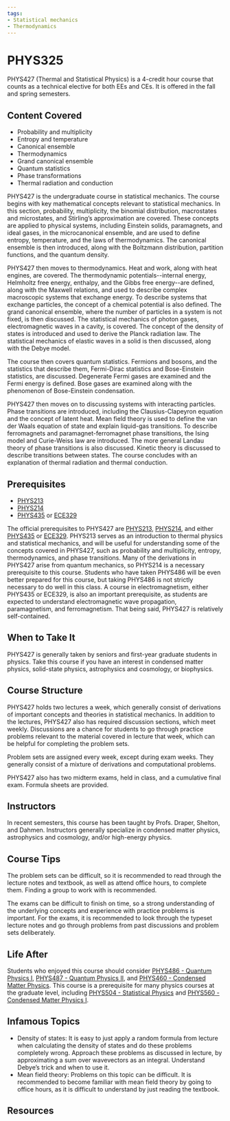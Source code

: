 ```yaml
---
tags:
- Statistical mechanics
- Thermodynamics
---
```

# PHYS325

PHYS427 (Thermal and Statistical Physics) is a 4-credit hour course that counts as a technical elective for both EEs and CEs.  It is offered in the fall and spring semesters.

## Content Covered

- Probability and multiplicity
- Entropy and temperature
- Canonical ensemble
- Thermodynamics
- Grand canonical ensemble
- Quantum statistics
- Phase transformations
- Thermal radiation and conduction
  
PHYS427 is the undergraduate course in statistical mechanics.  The course begins with key mathematical concepts relevant to statistical mechanics.  In this section, probability, multiplicity, the binomial distribution, macrostates and microstates, and Stirling’s approximation are covered.  These concepts are applied to physical systems, including Einstein solids, paramagnets, and ideal gases, in the microcanonical ensemble, and are used to define entropy, temperature, and the laws of thermodynamics.  The canonical ensemble is then introduced, along with the Boltzmann distribution, partition functions, and the quantum density.  

PHYS427 then moves to thermodynamics.  Heat and work, along with heat engines, are covered.  The thermodynamic potentials--internal energy, Helmholtz free energy, enthalpy, and the Gibbs free energy--are defined, along with the Maxwell relations, and used to describe complex macroscopic systems that exchange energy.  To describe systems that exchange particles, the concept of a chemical potential is also defined.  The grand canonical ensemble, where the number of particles in a system is not fixed, is then discussed.  The statistical mechanics of photon gases, electromagnetic waves in a cavity, is covered.  The concept of the density of states is introduced and used to derive the Planck radiation law.  The statistical mechanics of elastic waves in a solid is then discussed, along with the Debye model.

The course then covers quantum statistics.  Fermions and bosons, and the statistics that describe them, Fermi-Dirac statistics and Bose-Einstein statistics, are discussed.  Degenerate Fermi gases are examined and the Fermi energy is defined.  Bose gases are examined along with the phenomenon of Bose-Einstein condensation.  

PHYS427 then moves on to discussing systems with interacting particles.  Phase transitions are introduced, including the Clausius-Clapeyron equation and the concept of latent heat.  Mean field theory is used to define the van der Waals equation of state and explain liquid-gas transitions.  To describe ferromagnets and paramagnet-ferromagnet phase transitions, the Ising model and Curie-Weiss law are introduced.  The more general Landau theory of phase transitions is also discussed.  Kinetic theory is discussed to describe transitions between states.  The course concludes with an explanation of thermal radiation and thermal conduction.

## Prerequisites

- [PHYS213](PHYS213.md)
- [PHYS214](PHYS214.md)
- [PHYS435](PHYS435.md) or [ECE329](../ECE%20Course%20Offerings/ECE329.md)

The official prerequisites to PHYS427 are [PHYS213](PHYS213.md), [PHYS214](PHYS214.md), and either [PHYS435](PHYS435.md) or [ECE329](../ECE%20Course%20Offerings/ECE329.md).  PHYS213 serves as an introduction to thermal physics and statistical mechanics, and will be useful for understanding some of the concepts covered in PHYS427, such as probability and multiplicity, entropy, thermodynamics, and phase transitions.  Many of the derivations in PHYS427 arise from quantum mechanics, so PHYS214 is a necessary prerequisite to this course. Students who have taken PHYS486 will be even better prepared for this course, but taking PHYS486 is not strictly necessary to do well in this class.  A course in electromagnetism, either PHYS435 or ECE329, is also an important prerequisite, as students are expected to understand electromagnetic wave propagation, paramagnetism, and ferromagnetism.  That being said, PHYS427 is relatively self-contained.

## When to Take It

PHYS427 is generally taken by seniors and first-year graduate students in physics. Take this course if you have an interest in condensed matter physics, solid-state physics, astrophysics and cosmology, or biophysics. 

## Course Structure

PHYS427 holds two lectures a week, which generally consist of derivations of important concepts and theories in statistical mechanics.  In addition to the lectures, PHYS427 also has required discussion sections, which meet weekly.  Discussions are a chance for students to go through practice problems relevant to the material covered in lecture that week, which can be helpful for completing the problem sets.  

Problem sets are assigned every week, except during exam weeks.  They generally consist of a mixture of derivations and computational problems.  

PHYS427 also has two midterm exams, held in class, and a cumulative final exam. Formula sheets are provided.


## Instructors

In recent semesters, this course has been taught by Profs. Draper, Shelton, and Dahmen.  Instructors generally specialize in condensed matter physics, astrophysics and cosmology, and/or high-energy physics.

## Course Tips

The problem sets can be difficult, so it is recommended to read through the lecture notes and textbook, as well as attend office hours, to complete them.  Finding a group to work with is recommended.

The exams can be difficult to finish on time, so a strong understanding of the underlying concepts and experience with practice problems is important.  For the exams, it is recommended to look through the typeset lecture notes and go through problems from past discussions and problem sets deliberately.

## Life After

Students who enjoyed this course should consider [PHYS486 - Quantum Physics I](PHYS486.md), [PHYS487 - Quantum Physics II](PHYS487.md), and [PHYS460 - Condensed Matter Physics](PHYS460.md).  This course is a prerequisite for many physics courses at the graduate level, including [PHYS504 - Statistical Physics](PHYS504.md) and [PHYS560 - Condensed Matter Physics I](PHYS560.md).

## Infamous Topics

- Density of states: It is easy to just apply a random formula from lecture when calculating the density of states and do these problems completely wrong.  Approach these problems as discussed in lecture, by approximating a sum over wavevectors as an integral.  Understand Debye’s trick and when to use it.
- Mean field theory: Problems on this topic can be difficult.  It is recommended to become familiar with mean field theory by going to office hours, as it is difficult to understand by just reading the textbook.

## Resources
